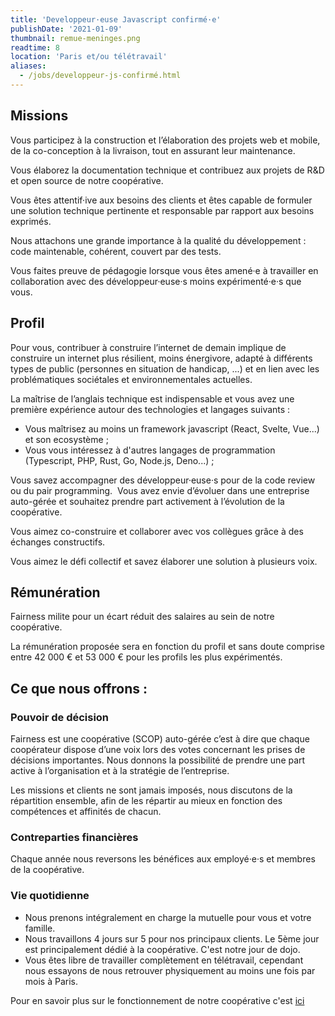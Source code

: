 ```yaml
---
title: 'Developpeur·euse Javascript confirmé·e'
publishDate: '2021-01-09'
thumbnail: remue-meninges.png
readtime: 8
location: 'Paris et/ou télétravail'
aliases:
  - /jobs/developpeur-js-confirmé.html
---
```


## Missions

Vous participez à la construction et l’élaboration des projets web et mobile, de la co-conception à la livraison, tout en assurant leur maintenance.

Vous élaborez la documentation technique et contribuez aux projets de R&D et open source de notre coopérative.

Vous êtes attentif·ive aux besoins des clients et êtes capable de formuler une solution technique pertinente et responsable par rapport aux besoins exprimés.

Nous attachons une grande importance à la qualité du développement : code maintenable, cohérent, couvert par des tests.

Vous faites preuve de pédagogie lorsque vous êtes amené·e à travailler en collaboration avec des développeur·euse·s moins expérimenté·e·s que vous.

## Profil

Pour vous, contribuer à construire l’internet de demain implique de construire un internet plus résilient, moins énergivore, adapté à différents types de public (personnes en situation de handicap, ...) et en lien avec les problématiques sociétales et environnementales actuelles.

La maîtrise de l’anglais technique est indispensable et vous avez une première expérience autour des technologies et langages suivants :

- Vous maîtrisez au moins un framework javascript (React, Svelte, Vue...) et son ecosystème ;
- Vous vous intéressez à d'autres langages de programmation (Typescript, PHP, Rust, Go, Node.js, Deno...) ;

Vous savez accompagner des développeur·euse·s pour de la code review ou du pair programming.  Vous avez envie d’évoluer dans une entreprise auto-gérée et souhaitez prendre part activement à l’évolution de la coopérative.

Vous aimez co-construire et collaborer avec vos collègues grâce à des échanges constructifs.

Vous aimez le défi collectif et savez élaborer une solution à plusieurs voix.

## Rémunération

Fairness milite pour un écart réduit des salaires au sein de notre coopérative.

La rémunération proposée sera en fonction du profil et sans doute comprise entre 42 000 € et 53 000 € pour les profils les plus expérimentés.

## Ce que nous offrons :

### Pouvoir de décision

Fairness est une coopérative (SCOP) auto-gérée c’est à dire que chaque coopérateur dispose d’une voix lors des votes concernant les prises de décisions importantes. Nous donnons la possibilité de prendre une part active à l’organisation et à la stratégie de l’entreprise.

Les missions et clients ne sont jamais imposés, nous discutons de la répartition ensemble, afin de les répartir au mieux en fonction des compétences et affinités de chacun.

### Contreparties financières

Chaque année nous reversons les bénéfices aux employé·e·s et membres de la coopérative.

### Vie quotidienne

- Nous prenons intégralement en charge la mutuelle pour vous et votre famille.
- Nous travaillons 4 jours sur 5 pour nos principaux clients. Le 5ème jour est principalement dédié à la coopérative. C'est notre jour de dojo.
- Vous êtes libre de travailler complètement en télétravail, cependant nous essayons de nous retrouver physiquement au moins une fois par mois à Paris.

Pour en savoir plus sur le fonctionnement de notre coopérative c'est [ici](/blog/2020/transformation-en-cooperative/)
